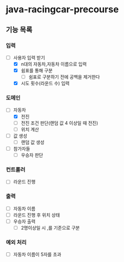 # java-racingcar-precourse

## 기능 목록

### 입력

- [ ] 사용자 입력 받기
    - [x] n대의 자동차,자동차 이름으로 입력
    - [x] 쉼표를 통해 구분
        - [ ] 쉼표로 구분하기 전에 공백을 제거한다
    - [x] 시도 횟수(라운드 수) 입력

### 도메인

- [ ] 자동차
    - [x] 전진
    - [ ] 전진 조건 판단(랜덤 값 4 이상일 때 전진)
    - [ ] 위치 계산
- [ ] 값 생성
    - [ ] 랜덤 값 생성
- [ ] 참가자들
    - [ ] 우승자 판단

### 컨트롤러

- [ ] 라운드 진행

### 출력

- [ ] 자동차 이름
- [ ] 라운드 진행 후 위치 상태
- [ ] 우승자 출력
    - [ ] 2명이상일 시 ,를 기준으로 구분

### 예외 처리

- [ ] 자동차 이름이 5자를 초과
